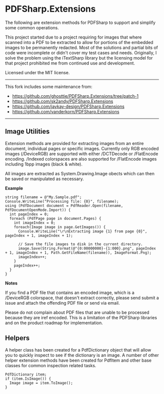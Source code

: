 ﻿PDFSharp.Extensions
=========

The following are extension methods for PDFSharp to support and simplify some common 
operations.

This project started due to a project requiring for images that where scanned into a PDF to be extracted to allow for portions of the embedded images to be permanently redacted. Most of the solutions and partial bits of code were incomplete or didn't cover my test cases and needs. Originally, I solve the problem using the iTextSharp library but the licensing model for that project prohibited me from continued use and development.

Licensed under the MIT license.

---------------------------------------

This fork includes some maintenance from: 
* https://github.com/ghosttie/PDFSharp.Extensions/tree/patch-1
* https://github.com/sk2andy/PDFSharp.Extensions
* https://github.com/jaykay-design/PDFSharp.Extensions
* https://github.com/vanderkorn/PDFSharp.Extensions

---------------------------------------

Image Utilities
-----------
Extension methods are provided for extracting images from an entire document, 
individual pages or specific images. Currently only RGB encoded images (/DeviceRGB) 
are supported with either /DCTDecode or /FlatEncode encoding. /Indexed colorspaces 
are also supported for /FlatEncode images including 1bpp images (black & white).

All images are extracted as System.Drawing.Image obects which can then be saved or 
manipulated as necessary.

__Example__

```
string filename = @"My.Sample.pdf";
Console.WriteLine("Processing file: {0}", filename);
using (PdfDocument document = PdfReader.Open(filename, PdfDocumentOpenMode.Import)) {
  int pageIndex = 0;
  foreach (PdfPage page in document.Pages) {
    int imageIndex = 0;
    foreach(Image image in page.GetImages()) {
      Console.WriteLine("\r\nExtracting image {1} from page {0}", pageIndex + 1, imageIndex + 1);
      
      // Save the file images to disk in the current directory.
      image.Save(String.Format(@"{0:00000000}-{1:000}.png", pageIndex + 1, imageIndex + 1, Path.GetFileName(filename)), ImageFormat.Png);
      imageIndex++;
    }
    pageIndex++;
  }
}
```

__Notes__

If you find a PDF file that contains an encoded image, which is a /DeviceRGB 
colorspace, that doesn't extract correctly, please send submit a issue and attach
the offending PDF file or send via email. 

Please do not complain about PDF files that are unable to be processed because 
they are iref encoded. This is a limitation of the PDFSharp libraries and on the
product roadmap for implementation.

Helpers
-----------
A helper class has been created for a PdfDictionary object that will allow you to 
quickly inspect to see if the dictionary is an image. A number of other helper 
extension methods have been created for PdfItem and other base classes for common
inspection related tasks.

```
PdfDictionary item;
if (item.IsImage()) {
  Image image = item.ToImage();
}
```
